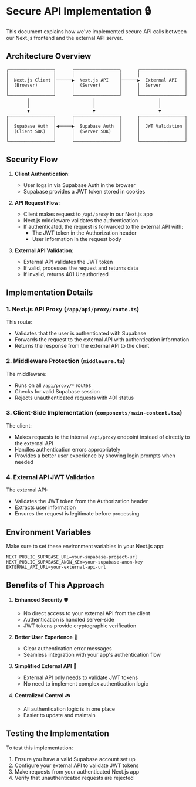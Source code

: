 # Secure API Implementation 🔒

This document explains how we've implemented secure API calls between our Next.js frontend and the external API server.

## Architecture Overview

```
┌─────────────────┐      ┌─────────────────┐      ┌─────────────────┐
│                 │      │                 │      │                 │
│  Next.js Client │──────▶  Next.js API    │──────▶  External API   │
│  (Browser)      │      │  (Server)       │      │  Server         │
│                 │      │                 │      │                 │
└─────────────────┘      └─────────────────┘      └─────────────────┘
        │                        │                        │
        │                        │                        │
        ▼                        ▼                        ▼
┌─────────────────┐      ┌─────────────────┐      ┌─────────────────┐
│                 │      │                 │      │                 │
│  Supabase Auth  │◀─────▶  Supabase Auth  │      │  JWT Validation │
│  (Client SDK)   │      │  (Server SDK)   │      │                 │
│                 │      │                 │      │                 │
└─────────────────┘      └─────────────────┘      └─────────────────┘
```

## Security Flow

1. **Client Authentication**:
   - User logs in via Supabase Auth in the browser
   - Supabase provides a JWT token stored in cookies

2. **API Request Flow**:
   - Client makes request to `/api/proxy` in our Next.js app
   - Next.js middleware validates the authentication
   - If authenticated, the request is forwarded to the external API with:
     - The JWT token in the Authorization header
     - User information in the request body

3. **External API Validation**:
   - External API validates the JWT token
   - If valid, processes the request and returns data
   - If invalid, returns 401 Unauthorized

## Implementation Details

### 1. Next.js API Proxy (`/app/api/proxy/route.ts`)

This route:
- Validates that the user is authenticated with Supabase
- Forwards the request to the external API with authentication information
- Returns the response from the external API to the client

### 2. Middleware Protection (`middleware.ts`)

The middleware:
- Runs on all `/api/proxy/*` routes
- Checks for valid Supabase session
- Rejects unauthenticated requests with 401 status

### 3. Client-Side Implementation (`components/main-content.tsx`)

The client:
- Makes requests to the internal `/api/proxy` endpoint instead of directly to the external API
- Handles authentication errors appropriately
- Provides a better user experience by showing login prompts when needed

### 4. External API JWT Validation

The external API:
- Validates the JWT token from the Authorization header
- Extracts user information
- Ensures the request is legitimate before processing

## Environment Variables

Make sure to set these environment variables in your Next.js app:

```
NEXT_PUBLIC_SUPABASE_URL=your-supabase-project-url
NEXT_PUBLIC_SUPABASE_ANON_KEY=your-supabase-anon-key
EXTERNAL_API_URL=your-external-api-url
```

## Benefits of This Approach

1. **Enhanced Security** 🛡️
   - No direct access to your external API from the client
   - Authentication is handled server-side
   - JWT tokens provide cryptographic verification

2. **Better User Experience** 🌟
   - Clear authentication error messages
   - Seamless integration with your app's authentication flow

3. **Simplified External API** 🧩
   - External API only needs to validate JWT tokens
   - No need to implement complex authentication logic

4. **Centralized Control** 🎮
   - All authentication logic is in one place
   - Easier to update and maintain

## Testing the Implementation

To test this implementation:
1. Ensure you have a valid Supabase account set up
2. Configure your external API to validate JWT tokens
3. Make requests from your authenticated Next.js app
4. Verify that unauthenticated requests are rejected 